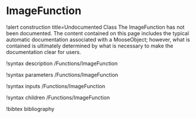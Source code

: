 <!-- MOOSE Documentation Stub: Remove this when content is added. -->

# ImageFunction

!alert construction title=Undocumented Class
The ImageFunction has not been documented. The content contained on this page includes the
typical automatic documentation associated with a MooseObject; however, what is contained is
ultimately determined by what is necessary to make the documentation clear for users.

!syntax description /Functions/ImageFunction

!syntax parameters /Functions/ImageFunction

!syntax inputs /Functions/ImageFunction

!syntax children /Functions/ImageFunction

!bibtex bibliography
